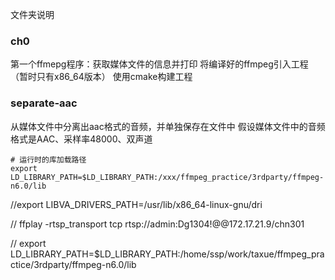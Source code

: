 
文件夹说明
### ch0
第一个ffmepg程序：获取媒体文件的信息并打印
将编译好的ffmpeg引入工程（暂时只有x86_64版本）
使用cmake构建工程

### separate-aac
从媒体文件中分离出aac格式的音频，并单独保存在文件中
假设媒体文件中的音频格式是AAC、采样率48000、双声道

```shell
# 运行时的库加载路径
export LD_LIBRARY_PATH=$LD_LIBRARY_PATH:/xxx/ffmpeg_practice/3rdparty/ffmpeg-n6.0/lib
```

//export LIBVA_DRIVERS_PATH=/usr/lib/x86_64-linux-gnu/dri

// ffplay -rtsp_transport tcp rtsp://admin:Dg1304\!@@172.17.21.9/chn301

// export LD_LIBRARY_PATH=$LD_LIBRARY_PATH:/home/ssp/work/taxue/ffmpeg_practice/3rdparty/ffmpeg-n6.0/lib